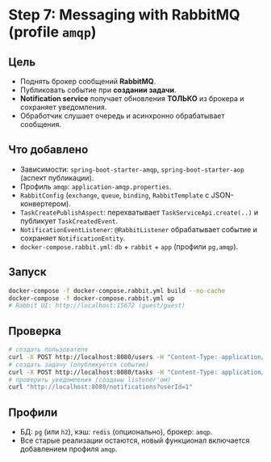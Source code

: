 # Step 7: Messaging with RabbitMQ (profile `amqp`)

## Цель
- Поднять брокер сообщений **RabbitMQ**.
- Публиковать событие при **создании задачи**.
- **Notification service** получает обновления **ТОЛЬКО** из брокера и сохраняет уведомления.
- Обработчик слушает очередь и асинхронно обрабатывает сообщения.

## Что добавлено
- Зависимости: `spring-boot-starter-amqp`, `spring-boot-starter-aop` (аспект публикации).
- Профиль `amqp`: `application-amqp.properties`.
- `RabbitConfig` (`exchange`, `queue`, `binding`, `RabbitTemplate` c JSON-конвертером).
- `TaskCreatePublishAspect`: перехватывает `TaskServiceApi.create(..)` и публикует `TaskCreatedEvent`.
- `NotificationEventListener`: `@RabbitListener` обрабатывает событие и сохраняет `NotificationEntity`.
- `docker-compose.rabbit.yml`: `db` + `rabbit` + `app` (профили `pg,amqp`).

## Запуск
```bash
docker-compose -f docker-compose.rabbit.yml build --no-cache
docker-compose -f docker-compose.rabbit.yml up
# Rabbit UI: http://localhost:15672 (guest/guest)
```

## Проверка
```bash
# создать пользователя
curl -X POST http://localhost:8080/users -H "Content-Type: application/json" -d '{"username":"alice","displayName":"Alice"}'
# создать задачу (опубликуется событие)
curl -X POST http://localhost:8080/tasks -H "Content-Type: application/json" -d '{"userId":1,"title":"Buy milk"}'
# проверить уведомления (созданы listener'ом)
curl "http://localhost:8080/notifications?userId=1"
```

## Профили
- БД: `pg` (или `h2`), кэш: `redis` (опционально), брокер: `amqp`.
- Все старые реализации остаются, новый функционал включается добавлением профиля `amqp`.

